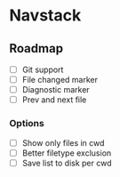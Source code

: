 # Navstack

## Roadmap

- [ ] Git support
- [ ] File changed marker
- [ ] Diagnostic marker
- [ ] Prev and next file
### Options
- [ ] Show only files in cwd
- [ ] Better filetype exclusion
- [ ] Save list to disk per cwd
